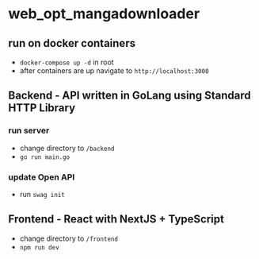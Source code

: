 # web_opt_mangadownloader

## run on docker containers

-   `docker-compose up -d` in root
-   after containers are up navigate to `http://localhost:3000`

## Backend - API written in GoLang using Standard HTTP Library

### run server

-   change directory to `/backend`
-   `go run main.go`

### update Open API

-   run `swag init`

## Frontend - React with NextJS + TypeScript

-   change directory to `/frontend`
-   `npm run dev`
